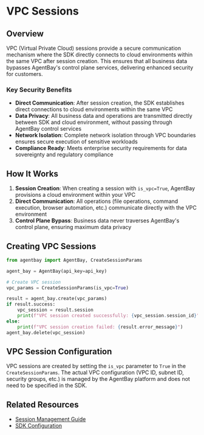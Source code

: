 # VPC Sessions

## Overview

VPC (Virtual Private Cloud) sessions provide a secure communication mechanism where the SDK directly connects to cloud environments within the same VPC after session creation. This ensures that all business data bypasses AgentBay's control plane services, delivering enhanced security for customers.

### Key Security Benefits

- **Direct Communication**: After session creation, the SDK establishes direct connections to cloud environments within the same VPC
- **Data Privacy**: All business data and operations are transmitted directly between SDK and cloud environment, without passing through AgentBay control services
- **Network Isolation**: Complete network isolation through VPC boundaries ensures secure execution of sensitive workloads
- **Compliance Ready**: Meets enterprise security requirements for data sovereignty and regulatory compliance

## How It Works

1. **Session Creation**: When creating a session with `is_vpc=True`, AgentBay provisions a cloud environment within your VPC
2. **Direct Communication**: All operations (file operations, command execution, browser automation, etc.) communicate directly with the VPC environment
3. **Control Plane Bypass**: Business data never traverses AgentBay's control plane, ensuring maximum data privacy

## Creating VPC Sessions

```python
from agentbay import AgentBay, CreateSessionParams

agent_bay = AgentBay(api_key=api_key)

# Create VPC session
vpc_params = CreateSessionParams(is_vpc=True)

result = agent_bay.create(vpc_params)
if result.success:
    vpc_session = result.session
    print(f"VPC session created successfully: {vpc_session.session_id}")
else:
    print(f"VPC session creation failed: {result.error_message}")
agent_bay.delete(vpc_session)
```

## VPC Session Configuration

VPC sessions are created by setting the `is_vpc` parameter to `True` in the `CreateSessionParams`. The actual VPC configuration (VPC ID, subnet ID, security groups, etc.) is managed by the AgentBay platform and does not need to be specified in the SDK.

## Related Resources

- [Session Management Guide](../basics/session-management.md)
- [SDK Configuration](../configuration/sdk-configuration.md)
